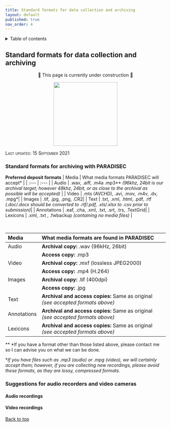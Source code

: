 ```yaml
---
title: Standard formats for data collection and archiving
layout: default
published: true
nav_order: 4
---
```


<details closed markdown="block">
  <summary>
    Table of contents
  </summary>
  {: .text-delta }
1. TOC
{:toc}
</details>

<style>
H5{color:White !important;}
</style>

<style>
H6{color:White !important;}
</style>

## Standard formats for data collection and archiving

<p align="center">
🚧 This page is currently under construction 🚧
</p>

<p align="center">
  <img width="200" src="images/lumetri_scope.gif">
</p>

<span style="font-variant:small-caps;">Last updated: 15 September 2021</span>

### Standard formats for archiving with PARADISEC

**Preferred deposit formats**
| Media  |  What media formats PARADISEC will accept*  | 
| :---   | :---                                      | 
| Audio  |  .wav, .aiff, .m4a .mp3** *(96khz, 24bit is our archival target; however 48khz, 24bit, or as close to the archival as possible will be accepted)* |
| Video  |  .mts (AVCHD), .avi, .mov, .m4v, .dv, .mpg*|
| Images | .tif, .jpg, .png, .CR2|
| Text   | .txt, .xml, .html, .pdf, .rtf *(.doc/.docx should be converted to .rtf/.pdf, .xls/.xlsx to .csv prior to submission)*|
| Annotations | .eaf, .cha, .xml, .txt, .srt, .trs, .TextGrid|
| Lexicons |  .xml, .txt , .fwbackup *(containing no media files)*                            |

<br>

| Media  |  What media formats are found in PARADISEC | 
| :---   | :---                                       | 
| Audio  |  **Archival copy:** .wav (96kHz, 26bit)    |
|        |  **Access copy:** .mp3 
| Video  |  **Archival copy:** .mxf (lossless JPEG2000)|
|        |  **Access copy:** .mp4 (H.264)             |
| Images |  **Archival copy:** .tif (400dpi)          |
|        |  **Access copy:** .jpg                     |
| Text   |  **Archival and access copies:** Same as original *(see accepted formats above)*|
| Annotations | **Archival and access copies:** Same as original *(see accepted formats above)*|
| Lexicons | **Archival and access copies:** Same as original *(see accepted formats above)*|

** *If you have a format other than those listed above, please contact me so I can advise you on what we can be done.

**If you have files such as .mp3 (audio) or .mpg (video), we will certainly accept them; however, if you are collecting new recordings, please avoid these formats, as they are lossy, compressed formats.*

### Suggestions for audio recorders and video cameras
#### Audio recordings

#### Video recordings



[Back to top](#)
